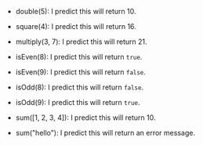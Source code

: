 - double(5): I predict this will return 10.

- square(4): I predict this will return 16.

- multiply(3, 7): I predict this will return 21.

- isEven(8): I predict this will return `true`.

- isEven(9): I predict this will return `false`.

- isOdd(8): I predict this will return `false`.

- isOdd(9): I predict this will return `true`.

- sum([1, 2, 3, 4]): I predict this will return 10.

- sum("hello"): I predict this will return an error message.
